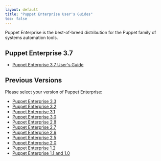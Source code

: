 ```yaml
---
layout: default
title: "Puppet Enterprise User's Guides"
toc: false
---
```


Puppet Enterprise is the best-of-breed distribution for the Puppet family of systems automation tools.

Puppet Enterprise 3.7
-----

* [Puppet Enterprise 3.7 User's Guide](./3.7)

Previous Versions
-----

Please select your version of Puppet Enterprise:

* [Puppet Enterprise 3.3](./3.3)
* [Puppet Enterprise 3.2](./3.2)
* [Puppet Enterprise 3.1](./3.1)
* [Puppet Enterprise 3.0](./3.0)
* [Puppet Enterprise 2.8](./2.8)
* [Puppet Enterprise 2.7](./2.7)
* [Puppet Enterprise 2.6](./2.6)
* [Puppet Enterprise 2.5](./2.5)
* [Puppet Enterprise 2.0](./2.0)
* [Puppet Enterprise 1.2](./1.2)
* [Puppet Enterprise 1.1 and 1.0](./1.1)
